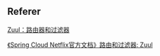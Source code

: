 ## Referer

[Zuul：路由器和过滤器](https://www.bookstack.cn/read/spring-cloud-docs/docs-user-guide-zuul.md)

[《Spring Cloud Netflix官方文档》路由和过滤器: Zuul](http://ifeve.com/%e3%80%8aspring-cloud-netflix%e5%ae%98%e6%96%b9%e6%96%87%e6%a1%a3%e3%80%8b%e8%b7%af%e7%94%b1%e5%92%8c%e8%bf%87%e6%bb%a4%e5%99%a8-zuul/)